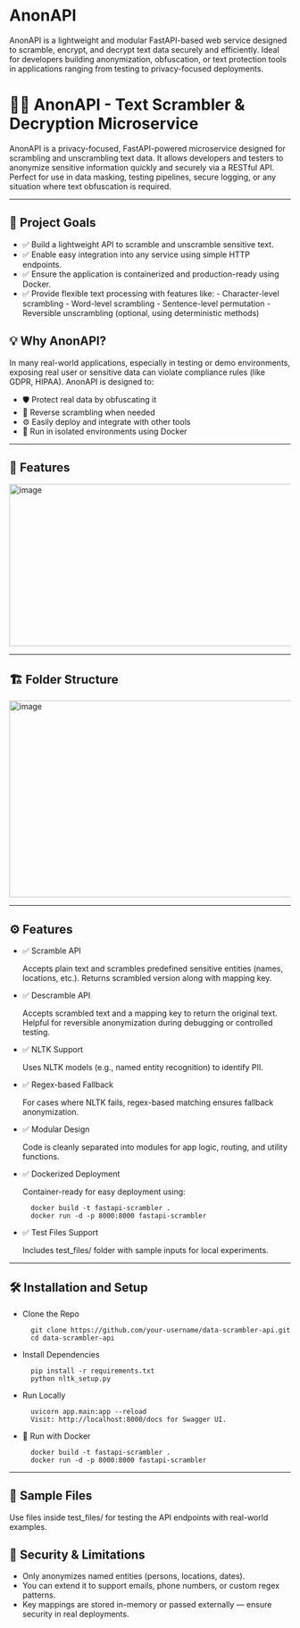 # AnonAPI
AnonAPI is a lightweight and modular FastAPI-based web service designed to scramble, encrypt, and decrypt text data securely and efficiently. Ideal for developers building anonymization, obfuscation, or text protection tools in applications ranging from testing to privacy-focused deployments.

# 🕵️‍♂️ AnonAPI - Text Scrambler & Decryption Microservice

AnonAPI is a privacy-focused, FastAPI-powered microservice designed for scrambling and unscrambling text data. It allows developers and testers to anonymize sensitive information quickly and securely via a RESTful API. Perfect for use in data masking, testing pipelines, secure logging, or any situation where text obfuscation is required.

---

## 🚀 Project Goals

- ✅ Build a lightweight API to scramble and unscramble sensitive text.
- ✅ Enable easy integration into any service using simple HTTP endpoints.
- ✅ Ensure the application is containerized and production-ready using Docker.
- ✅ Provide flexible text processing with features like:
        - Character-level scrambling
        - Word-level scrambling
        - Sentence-level permutation
        - Reversible unscrambling (optional, using deterministic methods)


## 💡 Why AnonAPI?

In many real-world applications, especially in testing or demo environments, exposing real user or sensitive data can violate compliance rules (like GDPR, HIPAA). AnonAPI is designed to:

- 🛡 Protect real data by obfuscating it
- 🔁 Reverse scrambling when needed
- ⚙️ Easily deploy and integrate with other tools
- 🐳 Run in isolated environments using Docker

---

## 🧠 Features
<img width="833" height="291" alt="image" src="https://github.com/user-attachments/assets/5513f295-2515-4865-806b-f3d944021e95" />

---

## 🏗 Folder Structure

<img width="588" height="353" alt="image" src="https://github.com/user-attachments/assets/9a1ea1ee-8025-46c9-88cd-6f6b0b6017f8" />

---

## ⚙️ Features

- ✅ Scramble API

  Accepts plain text and scrambles predefined sensitive entities (names, locations, etc.).
  Returns scrambled version along with mapping key.

- ✅ Descramble API

  Accepts scrambled text and a mapping key to return the original text.
  Helpful for reversible anonymization during debugging or controlled testing.

- ✅ NLTK Support

  Uses NLTK models (e.g., named entity recognition) to identify PII.

- ✅ Regex-based Fallback

  For cases where NLTK fails, regex-based matching ensures fallback anonymization.

- ✅ Modular Design

  Code is cleanly separated into modules for app logic, routing, and utility functions.

- ✅ Dockerized Deployment

  Container-ready for easy deployment using:

        docker build -t fastapi-scrambler .
        docker run -d -p 8000:8000 fastapi-scrambler

- ✅ Test Files Support

  Includes test_files/ folder with sample inputs for local experiments.

---

## 🛠️ Installation and Setup

- Clone the Repo
  
        git clone https://github.com/your-username/data-scrambler-api.git
        cd data-scrambler-api
  
- Install Dependencies
        
        pip install -r requirements.txt
        python nltk_setup.py

- Run Locally

        uvicorn app.main:app --reload
        Visit: http://localhost:8000/docs for Swagger UI.

- 🐳 Run with Docker

        docker build -t fastapi-scrambler .
        docker run -d -p 8000:8000 fastapi-scrambler


---

## 🧪 Sample Files

Use files inside test_files/ for testing the API endpoints with real-world examples.

## 🔐 Security & Limitations

- Only anonymizes named entities (persons, locations, dates).
- You can extend it to support emails, phone numbers, or custom regex patterns.
- Key mappings are stored in-memory or passed externally — ensure security in real deployments.






